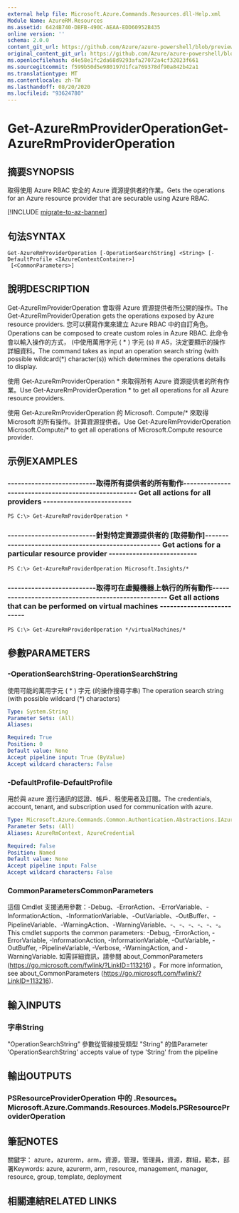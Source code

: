 ```yaml
---
external help file: Microsoft.Azure.Commands.Resources.dll-Help.xml
Module Name: AzureRM.Resources
ms.assetid: 6424B740-DBFB-490C-AEAA-EDD60952B435
online version: ''
schema: 2.0.0
content_git_url: https://github.com/Azure/azure-powershell/blob/preview/src/ResourceManager/Resources/Commands.Resources/help/Get-AzureRmProviderOperation.md
original_content_git_url: https://github.com/Azure/azure-powershell/blob/preview/src/ResourceManager/Resources/Commands.Resources/help/Get-AzureRmProviderOperation.md
ms.openlocfilehash: d4e58e1fc2da68d9293afa27072a4cf32023f661
ms.sourcegitcommit: f599b50d5e980197d1fca769378df90a842b42a1
ms.translationtype: MT
ms.contentlocale: zh-TW
ms.lasthandoff: 08/20/2020
ms.locfileid: "93624780"
---
```

# <span data-ttu-id="e8f0f-101">Get-AzureRmProviderOperation</span><span class="sxs-lookup"><span data-stu-id="e8f0f-101">Get-AzureRmProviderOperation</span></span>

## <span data-ttu-id="e8f0f-102">摘要</span><span class="sxs-lookup"><span data-stu-id="e8f0f-102">SYNOPSIS</span></span>
<span data-ttu-id="e8f0f-103">取得使用 Azure RBAC 安全的 Azure 資源提供者的作業。</span><span class="sxs-lookup"><span data-stu-id="e8f0f-103">Gets the operations for an Azure resource provider that are securable using Azure RBAC.</span></span>

[!INCLUDE [migrate-to-az-banner](../../includes/migrate-to-az-banner.md)]

## <span data-ttu-id="e8f0f-104">句法</span><span class="sxs-lookup"><span data-stu-id="e8f0f-104">SYNTAX</span></span>

```
Get-AzureRmProviderOperation [-OperationSearchString] <String> [-DefaultProfile <IAzureContextContainer>]
 [<CommonParameters>]
```

## <span data-ttu-id="e8f0f-105">說明</span><span class="sxs-lookup"><span data-stu-id="e8f0f-105">DESCRIPTION</span></span>
<span data-ttu-id="e8f0f-106">Get-AzureRmProviderOperation 會取得 Azure 資源提供者所公開的操作。</span><span class="sxs-lookup"><span data-stu-id="e8f0f-106">The Get-AzureRmProviderOperation gets the operations exposed by Azure resource providers.</span></span>
<span data-ttu-id="e8f0f-107">您可以撰寫作業來建立 Azure RBAC 中的自訂角色。</span><span class="sxs-lookup"><span data-stu-id="e8f0f-107">Operations can be composed to create custom roles in Azure RBAC.</span></span>
<span data-ttu-id="e8f0f-108">此命令會以輸入操作的方式， (中使用萬用字元 ( \* ) 字元 (s) # A5，決定要顯示的操作詳細資料。</span><span class="sxs-lookup"><span data-stu-id="e8f0f-108">The command takes as input an operation search string (with possible wildcard(\*) character(s)) which determines the operations details to display.</span></span>

<span data-ttu-id="e8f0f-109">使用 Get-AzureRmProviderOperation \* 來取得所有 Azure 資源提供者的所有作業。</span><span class="sxs-lookup"><span data-stu-id="e8f0f-109">Use Get-AzureRmProviderOperation \* to get all operations for all Azure resource providers.</span></span>

<span data-ttu-id="e8f0f-110">使用 Get-AzureRmProviderOperation 的 Microsoft. Compute/\* 來取得 Microsoft 的所有操作。計算資源提供者。</span><span class="sxs-lookup"><span data-stu-id="e8f0f-110">Use Get-AzureRmProviderOperation Microsoft.Compute/\* to get all operations of Microsoft.Compute resource provider.</span></span>

## <span data-ttu-id="e8f0f-111">示例</span><span class="sxs-lookup"><span data-stu-id="e8f0f-111">EXAMPLES</span></span>

### <span data-ttu-id="e8f0f-112">--------------------------取得所有提供者的所有動作--------------------------</span><span class="sxs-lookup"><span data-stu-id="e8f0f-112">--------------------------  Get all actions for all providers  --------------------------</span></span>
```
PS C:\> Get-AzureRmProviderOperation *
```

### <span data-ttu-id="e8f0f-113">--------------------------針對特定資源提供者的 [取得動作]--------------------------</span><span class="sxs-lookup"><span data-stu-id="e8f0f-113">--------------------------  Get actions for a particular resource provider  --------------------------</span></span>
```
PS C:\> Get-AzureRmProviderOperation Microsoft.Insights/*
```

### <span data-ttu-id="e8f0f-114">--------------------------取得可在虛擬機器上執行的所有動作--------------------------</span><span class="sxs-lookup"><span data-stu-id="e8f0f-114">--------------------------  Get all actions that can be performed on virtual machines  --------------------------</span></span>
```
PS C:\> Get-AzureRmProviderOperation */virtualMachines/*
```

## <span data-ttu-id="e8f0f-115">參數</span><span class="sxs-lookup"><span data-stu-id="e8f0f-115">PARAMETERS</span></span>

### <span data-ttu-id="e8f0f-116">-OperationSearchString</span><span class="sxs-lookup"><span data-stu-id="e8f0f-116">-OperationSearchString</span></span>
<span data-ttu-id="e8f0f-117">使用可能的萬用字元 ( \* ) 字元 (的操作搜尋字串) </span><span class="sxs-lookup"><span data-stu-id="e8f0f-117">The operation search string (with possible wildcard (\*) characters)</span></span>

```yaml
Type: System.String
Parameter Sets: (All)
Aliases: 

Required: True
Position: 0
Default value: None
Accept pipeline input: True (ByValue)
Accept wildcard characters: False
```

### <span data-ttu-id="e8f0f-118">-DefaultProfile</span><span class="sxs-lookup"><span data-stu-id="e8f0f-118">-DefaultProfile</span></span>
<span data-ttu-id="e8f0f-119">用於與 azure 進行通訊的認證、帳戶、租使用者及訂閱。</span><span class="sxs-lookup"><span data-stu-id="e8f0f-119">The credentials, account, tenant, and subscription used for communication with azure.</span></span>

```yaml
Type: Microsoft.Azure.Commands.Common.Authentication.Abstractions.IAzureContextContainer
Parameter Sets: (All)
Aliases: AzureRmContext, AzureCredential

Required: False
Position: Named
Default value: None
Accept pipeline input: False
Accept wildcard characters: False
```

### <span data-ttu-id="e8f0f-120">CommonParameters</span><span class="sxs-lookup"><span data-stu-id="e8f0f-120">CommonParameters</span></span>
<span data-ttu-id="e8f0f-121">這個 Cmdlet 支援通用參數：-Debug、-ErrorAction、-ErrorVariable、-InformationAction、-InformationVariable、-OutVariable、-OutBuffer、-PipelineVariable、-WarningAction、-WarningVariable、-、-、-、-、-、-。</span><span class="sxs-lookup"><span data-stu-id="e8f0f-121">This cmdlet supports the common parameters: -Debug, -ErrorAction, -ErrorVariable, -InformationAction, -InformationVariable, -OutVariable, -OutBuffer, -PipelineVariable, -Verbose, -WarningAction, and -WarningVariable.</span></span> <span data-ttu-id="e8f0f-122">如需詳細資訊，請參閱 about_CommonParameters (https://go.microsoft.com/fwlink/?LinkID=113216) 。</span><span class="sxs-lookup"><span data-stu-id="e8f0f-122">For more information, see about_CommonParameters (https://go.microsoft.com/fwlink/?LinkID=113216).</span></span>

## <span data-ttu-id="e8f0f-123">輸入</span><span class="sxs-lookup"><span data-stu-id="e8f0f-123">INPUTS</span></span>

### <span data-ttu-id="e8f0f-124">字串</span><span class="sxs-lookup"><span data-stu-id="e8f0f-124">String</span></span>
<span data-ttu-id="e8f0f-125">"OperationSearchString" 參數從管線接受類型 "String" 的值</span><span class="sxs-lookup"><span data-stu-id="e8f0f-125">Parameter 'OperationSearchString' accepts value of type 'String' from the pipeline</span></span>

## <span data-ttu-id="e8f0f-126">輸出</span><span class="sxs-lookup"><span data-stu-id="e8f0f-126">OUTPUTS</span></span>

### <span data-ttu-id="e8f0f-127">PSResourceProviderOperation 中的 .Resources。</span><span class="sxs-lookup"><span data-stu-id="e8f0f-127">Microsoft.Azure.Commands.Resources.Models.PSResourceProviderOperation</span></span>

## <span data-ttu-id="e8f0f-128">筆記</span><span class="sxs-lookup"><span data-stu-id="e8f0f-128">NOTES</span></span>
<span data-ttu-id="e8f0f-129">關鍵字： azure，azurerm，arm，資源，管理，管理員，資源，群組，範本，部署</span><span class="sxs-lookup"><span data-stu-id="e8f0f-129">Keywords: azure, azurerm, arm, resource, management, manager, resource, group, template, deployment</span></span>

## <span data-ttu-id="e8f0f-130">相關連結</span><span class="sxs-lookup"><span data-stu-id="e8f0f-130">RELATED LINKS</span></span>

